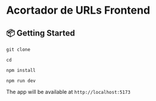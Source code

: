 #  Acortador de URLs Frontend

## 📦 Getting Started
```
git clone 
```
```
cd 
```
```
npm install
```
```
npm run dev
```
The app will be available at `http://localhost:5173`

